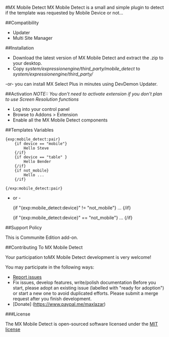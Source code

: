 #MX Mobile Detect
MX Mobile Detect is a small and simple plugin to detect if the template was requested by Mobile Device or not…


##Compatibility
* Updater
* Multi Site Manager

##Installation
* Download the latest version of MX Mobile Detect and extract the .zip to your desktop.
* Copy *system/expressionengine/third_party/mobile_detect* to *system/expressionengine/third_party/*

-or-
you can install MX Select Plus in minutes using DevDemon Updater.



##Activation
*NOTE:: You don't need to activate extension if you don't plan to use Screen Resolution functions*

* Log into your control panel
* Browse to Addons > Extension
* Enable all the MX Mobile Detect  components


##Templates Variables


	{exp:mobile_detect:pair}
		{if device == "mobile"}
			Hello Steve
		{/if}
		{if device == "table" }
			Hello Bender
		{/if}
		{if not_mobile}
			Hello ...
		{/if}

	{/exp:mobile_detect:pair}

- or -


	{if "{exp:mobile_detect:device}" != "not_mobile"}
	    ...
	{/if}


	{if "{exp:mobile_detect:device}" == "not_mobile"}
	  	...
	{/if}

##Support Policy

This is Communite Edition add-on.

##Contributing To MX Mobile Detect

Your participation toMX Mobile Detect development is very welcome!

You may participate in the following ways:

* [Report issues](https://github.com/MaxLazar/mobile_detect/issues)
* Fix issues, develop features, write/polish documentation
Before you start, please adopt an existing issue (labelled with "ready for adoption") or start a new one to avoid duplicated efforts.
Please submit a merge request after you finish development.
* [Donate] (https://www.paypal.me/maxlazar)

###License

The MX Mobile Detect is open-sourced software licensed under the [MIT license](http://opensource.org/licenses/MIT)
